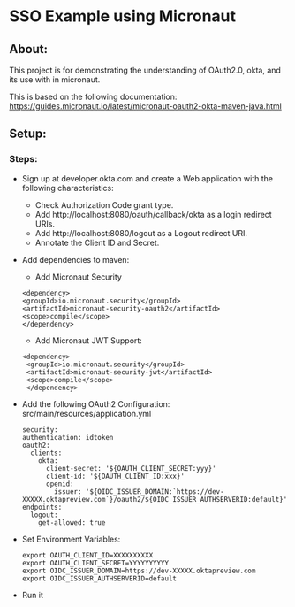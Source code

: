 # SSO Example using Micronaut 

## About: 
This project is for demonstrating the understanding of OAuth2.0, okta, and its use with in micronaut. 

This is based on the following documentation: https://guides.micronaut.io/latest/micronaut-oauth2-okta-maven-java.html


## Setup: 

### Steps: 
 - Sign up at developer.okta.com and create a Web application with the following characteristics:
   - Check Authorization Code grant type.
   - Add http://localhost:8080/oauth/callback/okta as a login redirect URIs.
   - Add http://localhost:8080/logout as a Logout redirect URI.
   - Annotate the Client ID and Secret.
 
 - Add dependencies to maven: 
   - Add Micronaut Security 
   ```
   <dependency>
   <groupId>io.micronaut.security</groupId>
   <artifactId>micronaut-security-oauth2</artifactId>
   <scope>compile</scope>
   </dependency> 
   ```
   
   - Add Micronaut JWT Support: 
   ```
   <dependency>
    <groupId>io.micronaut.security</groupId>
    <artifactId>micronaut-security-jwt</artifactId>
    <scope>compile</scope>
    </dependency>
    ```
 - Add the following OAuth2 Configuration:
   src/main/resources/application.yml
    ``` 
   security:
    authentication: idtoken 
    oauth2:
      clients:
        okta: 
          client-secret: '${OAUTH_CLIENT_SECRET:yyy}' 
          client-id: '${OAUTH_CLIENT_ID:xxx}' 
          openid:
            issuer: '${OIDC_ISSUER_DOMAIN:`https://dev-XXXXX.oktapreview.com`}/oauth2/${OIDC_ISSUER_AUTHSERVERID:default}' 
    endpoints:
      logout:
        get-allowed: true 
   ```
 - Set Environment Variables: 
 
    ```
    export OAUTH_CLIENT_ID=XXXXXXXXXX
    export OAUTH_CLIENT_SECRET=YYYYYYYYYY
    export OIDC_ISSUER_DOMAIN=https://dev-XXXXX.oktapreview.com
    export OIDC_ISSUER_AUTHSERVERID=default
   ```
 - Run it 
